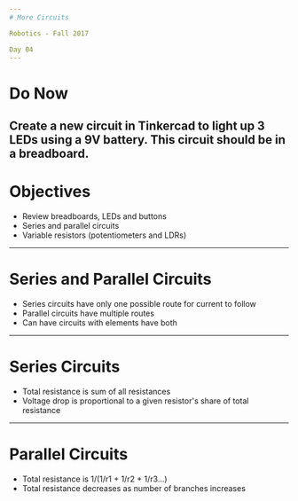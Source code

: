 ```yaml
---
# More Circuits

Robotics - Fall 2017

Day 04
---
```

# Do Now

Create a new circuit in Tinkercad to light up 3 LEDs using a 9V battery. This circuit should be in a breadboard.
---
# Objectives

* Review breadboards, LEDs and buttons
* Series and parallel circuits
* Variable resistors (potentiometers and LDRs)
---
# Series and Parallel Circuits

* Series circuits have only one possible route for current to follow
* Parallel circuits have multiple routes
* Can have circuits with elements have both
---
# Series Circuits

* Total resistance is sum of all resistances
* Voltage drop is proportional to a given resistor's share of total resistance
---
# Parallel Circuits

* Total resistance is 1/(1/r1 + 1/r2 + 1/r3...)
* Total resistance decreases as number of branches increases